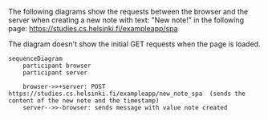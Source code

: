 The following diagrams show the requests between the browser and the server when creating a new note with text: "New note!" in the following page: https://studies.cs.helsinki.fi/exampleapp/spa

The diagram doesn't show the initial GET requests when the page is loaded.


```mermaid
sequenceDiagram
    participant browser
    participant server

    browser->>+server: POST 
https://studies.cs.helsinki.fi/exampleapp/new_note_spa  (sends the content of the new note and the timestamp)
    server-->>-browser: sends message with value note created

```
